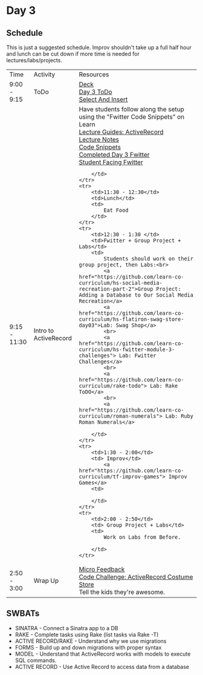 # Day 3

## Schedule

This is just a suggested schedule. Improv shouldn't take up a full half hour and lunch can be cut down if more time is needed for lectures/labs/projects.

<table>
    <tr>
        <td>Time</td>
        <td>Activity</td>
        <td>Resources</td>
    </tr>
    <tr>
        <td>9:00 - 9:15</td>
        <td>ToDo</td>
        <td>
            <a href="https://docs.google.com/presentation/d/1UjrHc_Ki_dvtPqWsWxncBCmWmXYqwv6zg1Zvdlnzfnc/edit?usp=sharing"> Deck </a>
            <br>
            <a href="https://github.com/learn-co-curriculum/hs-advanced-software-engineering-day-3-todo">Day 3 ToDo</a><br>
            <a href="https://github.com/learn-co-curriculum/sql-insert-select-lab">Select And Insert</a>
        </td>
    </tr>
    <tr>
        <td>9:15 - 11:30</td>
        <td>Intro to ActiveRecord</td>
        <td>
            Have students follow along the setup using the "Fwitter Code Snippets" on Learn<br>
            <a href="lectures/activerecord/LECTURE.md">Lecture Guides: ActiveRecord</a>
            <br>
            <a href="lectures/activerecord">Lecture Notes</a>
            <br>
            <a href="lectures/activerecord/code_snippets.md">Code Snippets</a>
            <br>
            <a href="https://github.com/learn-co-curriculum/hs-advanced-software-engineering-fwitter-project/tree/day03-databases"> Completed Day 3 Fwitter</a><br>
            <a href="https://github.com/learn-co-curriculum/hs-fwitter-2-forms"> Student Facing Fwitter</a>
            
        </td>
    </tr>
    <tr>
        <td>11:30 - 12:30</td>
        <td>Lunch</td>
        <td>
            Eat Food
        </td>
    </tr>
    <tr>
        <td>12:30 - 1:30 </td>
        <td>Fwitter + Group Project + Labs</td>
        <td>
            Students should work on their group project, then Labs:<br>
            <a href="https://github.com/learn-co-curriculum/hs-social-media-recreation-part-2">Group Project: Adding a Database to Our Social Media Recreation</a>
            <a href="https://github.com/learn-co-curriculum/hs-flatiron-swag-store-day03">Lab: Swag Shop</a>
            <br>
            <a href="https://github.com/learn-co-curriculum/hs-fwitter-module-3-challenges"> Lab: Fwitter Challenges</a>
            <br>
            <a href="https://github.com/learn-co-curriculum/rake-todo"> Lab: Rake ToDO</a>
            <br>
            <a href="https://github.com/learn-co-curriculum/roman-numerals"> Lab: Ruby Roman Numerals</a>

        </td>
    </tr>
    <tr>
        <td>1:30 - 2:00</td>
        <td> Improv</td>
            <a href="https://github.com/learn-co-curriculum/tf-improv-games"> Improv Games</a>
        <td>
        
        </td>
    </tr>
    <tr>
        <td>2:00 - 2:50</td>
        <td> Group Project + Labs</td>
        <td>
            Work on Labs from Before.

        </td>
    </tr>
   <tr>
        <td>2:50 - 3:00</td>
        <td>Wrap Up</td>
        <td>
            <a href="https://github.com/learn-co-curriculum/hs-post-class-survey"> Micro Feedback </a>
            <br>
            <a href="https://github.com/learn-co-curriculum/hs-activerecord-costume-store">Code Challenge: ActiveRecord Costume Store</a>
            <br>
            Tell the kids they're awesome. 
        </td>
    </tr>
</table>

## SWBATs

+ SINATRA - Connect a Sinatra app to a DB
+ RAKE - Complete tasks using Rake (list tasks via Rake -T)
+ ACTIVE RECORD/RAKE - Understand why we use migrations
+ FORMS -  Build up and down migrations with proper syntax
+ MODEL - Understand that ActiveRecord works with models to execute SQL commands.
+ ACTIVE RECORD - Use Active Record to access data from a database
